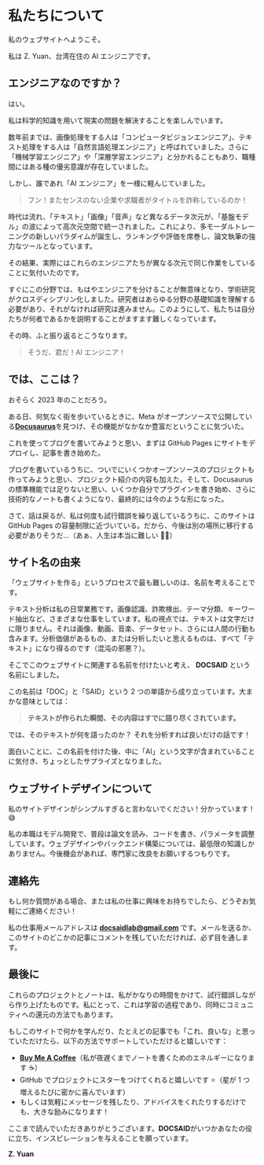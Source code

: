 # 私たちについて

私のウェブサイトへようこそ。

私は Z. Yuan、台湾在住の AI エンジニアです。

## エンジニアなのですか？

はい。

私は科学的知識を用いて現実の問題を解決することを楽しんでいます。

数年前までは、画像処理をする人は「コンピュータビジョンエンジニア」、テキスト処理をする人は「自然言語処理エンジニア」と呼ばれていました。さらに「機械学習エンジニア」や「深層学習エンジニア」と分かれることもあり、職種間にはある種の優劣意識が存在していました。

しかし、誰であれ「AI エンジニア」を一様に軽んじていました。

> フン！またセンスのない企業や求職者がタイトルを詐称しているのか！

時代は流れ、「テキスト」「画像」「音声」など異なるデータ次元が、「基盤モデル」の波によって高次元空間で統一されました。これにより、多モーダルトレーニングの新しいパラダイムが誕生し、ランキングや評価を席巻し、論文執筆の強力なツールとなっています。

その結果、実際にはこれらのエンジニアたちが異なる次元で同じ作業をしていることに気付いたのです。

すぐにこの分野では、もはやエンジニアを分けることが無意味となり、学術研究がクロスディシプリン化しました。研究者はあらゆる分野の基礎知識を理解する必要があり、それがなければ研究は進みません。このようにして、私たちは自分たちが何者であるかを説明することがますます難しくなっています。

その時、ふと振り返るとこうなります。

> そうだ、君だ！AI エンジニア！

## では、ここは？

おそらく 2023 年のことだろう。

ある日、何気なく街を歩いているときに、Meta がオープンソースで公開している[**Docusaurus**](https://docusaurus.io/)を見つけ、その機能がなかなか豊富だということに気づいた。

これを使ってブログを書いてみようと思い、まずは GitHub Pages にサイトをデプロイし、記事を書き始めた。

ブログを書いているうちに、ついでにいくつかオープンソースのプロジェクトも作ってみようと思い、プロジェクト紹介の内容も加えた。そして、Docusaurus の標準機能では足りないと思い、いくつか自分でプラグインを書き始め、さらに技術的なノートも書くようになり、最終的には今のような形になった。

さて、話は戻るが、私は何度も試行錯誤を繰り返しているうちに、このサイトは GitHub Pages の容量制限に近づいている。だから、今後は別の場所に移行する必要がありそうだ...（あぁ、人生は本当に難しい 😮‍💨）

## サイト名の由来

「ウェブサイトを作る」というプロセスで最も難しいのは、名前を考えることです。

テキスト分析は私の日常業務です。画像認識、詐欺検出、テーマ分類、キーワード抽出など、さまざまな仕事をしています。私の視点では、テキストは文字だけに限りません。それは画像、動画、音楽、データセット、さらには人間の行動も含みます。分析価値があるもの、または分析したいと思えるものは、すべて「テキスト」になり得るのです（混沌の邪悪？）。

そこでこのウェブサイトに関連する名前を付けたいと考え、 **DOCSAID** という名前にしました。

この名前は「DOC」と「SAID」という 2 つの単語から成り立っています。大まかな意味としては：

> **テキストが作られた瞬間、その内容はすでに語り尽くされています。**

では、そのテキストが何を語ったのか？ それを分析すれば良いだけの話です！

面白いことに、この名前を付けた後、中に「AI」という文字が含まれていることに気付き、ちょっとしたサプライズとなりました。

## ウェブサイトデザインについて

私のサイトデザインがシンプルすぎると言わないでください！分かっています！😅

私の本職はモデル開発で、普段は論文を読み、コードを書き、パラメータを調整しています。ウェブデザインやバックエンド構築については、最低限の知識しかありません。今後機会があれば、専門家に改良をお願いするつもりです。

## 連絡先

もし何か質問がある場合、または私の仕事に興味をお持ちでしたら、どうぞお気軽にご連絡ください！

私の仕事用メールアドレスは **docsaidlab@gmail.com** です。メールを送るか、このサイトのどこかの記事にコメントを残していただければ、必ず目を通します。

## 最後に

これらのプロジェクトとノートは、私がかなりの時間をかけて、試行錯誤しながら作り上げたものです。私にとって、これは学習の過程であり、同時にコミュニティへの還元の方法でもあります。

もしこのサイトで何かを学んだり、たとえどの記事でも「これ、良いな」と思っていただけたら、以下の方法でサポートしていただけると嬉しいです：

- [**Buy Me A Coffee**](https://buymeacoffee.com/zyuan)（私が夜遅くまでノートを書くためのエネルギーになります ☕️）
- GitHub でプロジェクトにスターをつけてくれると嬉しいです ⭐️（星が 1 つ増えるたびに密かに喜んでいます）
- もしくは気軽にメッセージを残したり、アドバイスをくれたりするだけでも、大きな励みになります！

ここまで読んでいただきありがとうございます。**DOCSAID**がいつかあなたの役に立ち、インスピレーションを与えることを願っています。

**Z. Yuan**
